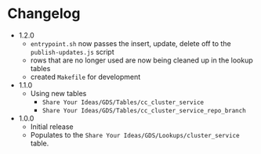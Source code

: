 # Changelog

- 1.2.0
  - `entrypoint.sh` now passes the insert, update, delete off to the `publish-updates.js` script
  - rows that are no longer used are now being cleaned up in the lookup tables
  - created `Makefile` for development
- 1.1.0
  - Using new tables
    - `Share Your Ideas/GDS/Tables/cc_cluster_service`
    - `Share Your Ideas/GDS/Tables/cc_cluster_service_repo_branch`
- 1.0.0
  - Initial release
  - Populates to the `Share Your Ideas/GDS/Lookups/cluster_service` table.

